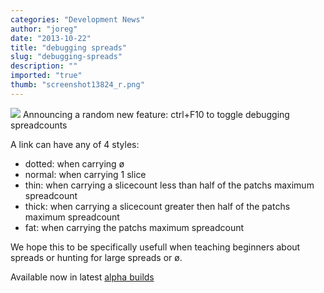 ```yaml
---
categories: "Development News"
author: "joreg"
date: "2013-10-22"
title: "debugging spreads"
slug: "debugging-spreads"
description: ""
imported: "true"
thumb: "screenshot13824_r.png"
---
```



![](screenshot13824_r.png)
Announcing a random new feature: ctrl+F10 to toggle debugging spreadcounts

A link can have any of 4 styles:
* dotted: when carrying ø
* normal: when carrying 1 slice
* thin: when carrying a slicecount less than half of the patchs maximum spreadcount
* thick: when carrying a slicecount greater then half of the patchs maximum spreadcount
* fat: when carrying the patchs maximum spreadcount

We hope this to be specifically usefull when teaching beginners about spreads or hunting for large spreads or ø. 

Available now in latest [alpha builds](https://vvvv.org/downloads/previews)


